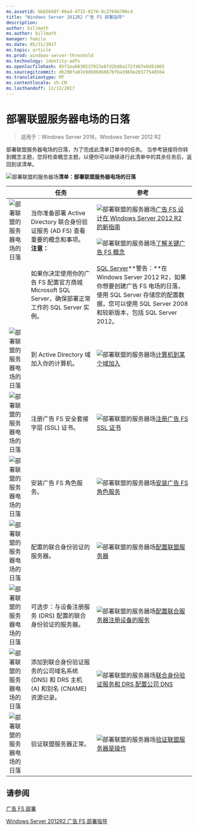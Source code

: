 ```yaml
---
ms.assetid: bbb5b68f-00ad-4715-8176-0c2769b706c4
title: "Windows Server 2012R2 广告 FS 部署指导"
description: 
author: billmath
ms.author: billmath
manager: femila
ms.date: 05/31/2017
ms.topic: article
ms.prod: windows-server-threshold
ms.technology: identity-adfs
ms.openlocfilehash: 05f1ea6830237813e6fd2bd6a172f467e8d81065
ms.sourcegitcommit: db290fa07e9d50686667bfba3969e20377548504
ms.translationtype: MT
ms.contentlocale: zh-CN
ms.lasthandoff: 12/12/2017
---
```

# <a name="deploying-a-federation-server-farm"></a>部署联盟服务器电场的日落

>适用于：Windows Server 2016，Windows Server 2012 R2

部署联盟服务器电场的日落，为了完成此清单订单中的任务。 当参考链接将你转到概念主题，您将检查概念主题，以便你可以继续进行此清单中的其余任务后，返回到该清单。  
  
![部署联盟的服务器场](media/2b05dce3-938f-4168-9b8f-1f4398cbdb9b.gif)**清单：部署联盟服务器电场的日落**  
  
||任务|参考|  
|-|--------|-------------|  
|![部署联盟的服务器电场的日落](media/icon_checkboxo.gif)|当你准备部署 Active Directory 联合身份验证服务 \(AD FS\) 查看重要的概念和事项。 **注意：**|![部署联盟的服务器场](media/faa393df-4856-4431-9eda-4f4e5be72a90.gif)[广告 FS 设计在 Windows Server 2012 R2 的新指南](../../ad-fs/design/AD-FS-Design-Guide-in-Windows-Server-2012-R2.md)<br /><br />![部署联盟的服务器场](media/faa393df-4856-4431-9eda-4f4e5be72a90.gif)[了解关键广告 FS 概念](../../ad-fs/technical-reference/Understanding-Key-AD-FS-Concepts.md)|  
||如果你决定使用你的广告 FS 配置官方商城 Microsoft SQL Server，确保部署正常工作的 SQL Server 实例。|[SQL Server](https://technet.microsoft.com/sqlserver)**警告：**在 Windows Server 2012 R2，如果你想要创建广告 FS 电场的日落，使用 SQL Server 存储您的配置数据，您可以使用 SQL Server 2008 和较新版本，包括 SQL Server 2012。|  
|![部署联盟的服务器电场的日落](media/icon_checkboxo.gif)|到 Active Directory 域加入你的计算机。|![部署联盟的服务器场](media/faa393df-4856-4431-9eda-4f4e5be72a90.gif)[计算机到某个域加入](Join-a-Computer-to-a-Domain.md)|  
|![部署联盟的服务器电场的日落](media/icon_checkboxo.gif)|注册广告 FS 安全套接字层 \(SSL\) 证书。|![部署联盟的服务器场](media/bc6cea1a-1c6c-4124-8c8f-1df5adfe8c88.gif)[注册广告 FS SSL 证书](Enroll-an-SSL-Certificate-for-AD-FS.md)|  
|![部署联盟的服务器电场的日落](media/icon_checkboxo.gif)|安装广告 FS 角色服务。|![部署联盟的服务器场](media/bc6cea1a-1c6c-4124-8c8f-1df5adfe8c88.gif)[安装广告 FS 角色服务](Install-the-AD-FS-Role-Service.md)|  
|![部署联盟的服务器电场的日落](media/icon_checkboxo.gif)|配置的联合身份验证的服务器。|![部署联盟的服务器场](media/bc6cea1a-1c6c-4124-8c8f-1df5adfe8c88.gif)[配置联盟服务器](Configure-a-Federation-Server.md)|  
|![部署联盟的服务器电场的日落](media/icon_checkboxo.gif)|可选步：与设备注册服务 \(DRS\) 配置的联合身份验证的服务器。|![部署联盟的服务器场](media/faa393df-4856-4431-9eda-4f4e5be72a90.gif)[配置联合服务器注册设备的服务](Configure-a-federation-server-with-Device-Registration-Service.md)|  
|![部署联盟的服务器电场的日落](media/icon_checkboxo.gif)|添加到联合身份验证服务的公司域名系统 \(DNS\) 和 DRS 主机 \(A\) 和别名 \(CNAME\) 资源记录。|![部署联盟的服务器场](media/faa393df-4856-4431-9eda-4f4e5be72a90.gif)[联合身份验证服务和 DRS 配置公司 DNS](Configure-Corporate-DNS-for-the-Federation-Service-and-DRS.md)|  
|![部署联盟的服务器电场的日落](media/icon_checkboxo.gif)|验证联盟服务器正常。|![部署联盟的服务器场](media/faa393df-4856-4431-9eda-4f4e5be72a90.gif)[验证联盟服务器是操作](Verify-That-a-Federation-Server-Is-Operational.md)|  
  

## <a name="see-also"></a>请参阅  
[广告 FS 部署](../../ad-fs/AD-FS-Deployment.md)  

[Windows Server 2012R2 广告 FS 部署指导](../../ad-fs/deployment/Windows-Server-2012-R2-AD-FS-Deployment-Guide.md)  
  

